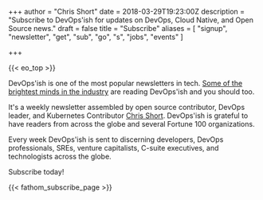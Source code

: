 +++
author = "Chris Short"
date = 2018-03-29T19:23:00Z
description = "Subscribe to DevOps'ish for updates on DevOps, Cloud Native, and Open Source news."
draft = false
title = "Subscribe"
aliases = [
	"signup",
	"newsletter",
	"get",
	"sub",
	"go",
	"s",
	"jobs",
	"events"
]

+++

{{< eo_top >}}

DevOps'ish is one of the most popular newsletters in tech. [Some of the brightest minds in the industry](/praise/) are reading DevOps'ish and you should too.

It's a weekly newsletter assembled by open source contributor, DevOps leader, and Kubernetes Contributor [Chris Short](https://chrisshort.net/). DevOps'ish is grateful to have readers from across the globe and several Fortune 100 organizations.

Every week DevOps'ish is sent to discerning developers, DevOps professionals, SREs, venture capitalists, C-suite executives, and technologists across the globe.

Subscribe today!

{{< fathom_subscribe_page >}}
